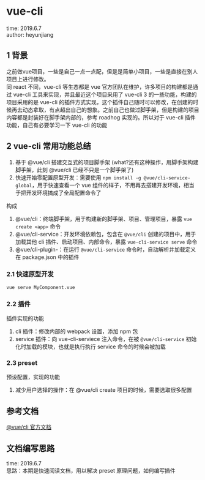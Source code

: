 # vue-cli

time: 2019.6.7  
author: heyunjiang

## 1 背景

之前做vue项目，一些是自己一点一点配，但是是简单小项目，一些是直接在别人项目上进行修改。  
同 react 不同，vue-cli 等生态都是 vue 官方团队在维护，许多项目的构建都是通过 vue-cli 工具来实现，并且最近这个项目采用了 vue-cli 3 的一些功能，构建的项目采用的是 vue-cli 的插件方式实现，这个插件自己随时可以修改，在创建的时候再去动态拿取，有点超出自己的想象。之前自己也做过脚手架，但是构建的项目内容都是封装好在脚手架内部的，参考 roadhog 实现的。所以对于 vue-cli 插件功能，自己有必要学习一下 vue-cli 的功能

## 2 vue-cli 常用功能总结

1. 基于 @vue/cli 搭建交互式的项目脚手架 (what?还有这种操作，用脚手架构建脚手架，此刻 @vue/cli 已经不只是一个脚手架了)
2. 快速开始零配置原型开发：需要使用 `npm install -g @vue/cli-service-global`，用于快速查看一个 vue 组件的样子，不用再去搭建开发环境，相当于把开发环境搞成了全局配置命令了

构成

1. @vue/cli：终端脚手架，用于构建新的脚手架、项目、管理项目，暴露 `vue create <app>` 命令
2. @vue/cli-service：开发环境依赖包，包含在 `@vue/cli` 创建的项目中，用于加载其他 cli 插件、启动项目、内部命令，暴露 `vue-cli-service serve` 命令
3. @vue/cli-plugin-：在运行 `@vue/cli-service` 命令时，自动解析并加载定义在 package.json 中的插件

### 2.1 快速原型开发

`vue serve MyComponent.vue`

### 2.2 插件

插件实现的功能

1. cli 插件：修改内部的 webpack 设置，添加 npm 包
2. service 插件：向 vue-cli-serviece 注入命令，在被 `@vue/cli-service` 初始化时加载的模块，也就是执行执行 service 命令的时候会被加载

### 2.3 preset

预设配置，实现的功能

1. 减少用户选择的操作：在 @vue/cli create 项目的时候，需要选取很多配置

## 参考文档

[@vue/cli 官方文档](https://cli.vuejs.org/zh/guide/#cli)

## 文档编写思路

time: 2019.6.7  
思路：本期是快速阅读文档，用以解决 preset 原理问题，如何编写插件 
